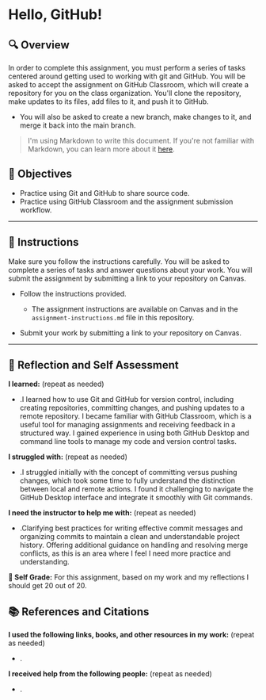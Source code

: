 # Hello, GitHub!

## 🔍 Overview
In order to complete this assignment, you must perform a series of tasks centered around getting used to working with git and GitHub.
You will be asked to accept the assignment on GitHub Classroom, which will create a repository for you on the class organization. You'll clone the repository, make updates to its files, add files to it, and push it to GitHub.
* You will also be asked to create a new branch, make changes to it, and merge it back into the main branch.

> I'm using Markdown to write this document. If you're not familiar with Markdown, you can learn more about it [here](https://guides.github.com/features/mastering-markdown/).

## 🎯 Objectives
- Practice using Git and GitHub to share source code.
- Practice using GitHub Classroom and the assignment submission workflow.

---------------
## 📝 Instructions
Make sure you follow the instructions carefully. You will be asked to complete a series of tasks and answer questions about your work. You will submit the assignment by submitting a link to your repository on Canvas.

- Follow the instructions provided.
  - The assignment instructions are available on Canvas and in the `assignment-instructions.md` file in this repository.

- Submit your work by submitting a link to your repository on Canvas.

---------------
## 💭 Reflection and Self Assessment

**I learned:** (repeat as needed)
- .I learned how to use Git and GitHub for version control, including creating repositories, committing changes, and pushing updates to a remote repository.
I became familiar with GitHub Classroom, which is a useful tool for managing assignments and receiving feedback in a structured way.
I gained experience in using both GitHub Desktop and command line tools to manage my code and version control tasks.

**I struggled with:** (repeat as needed)
- .I struggled initially with the concept of committing versus pushing changes, which took some time to fully understand the distinction between local and remote actions.
I found it challenging to navigate the GitHub Desktop interface and integrate it smoothly with Git commands.

**I need the instructor to help me with:** (repeat as needed)
- .Clarifying best practices for writing effective commit messages and organizing commits to maintain a clean and understandable project history.
Offering additional guidance on handling and resolving merge conflicts, as this is an area where I feel I need more practice and understanding.

**💯 Self Grade:** For this assignment, based on my work and my reflections I should get 20 out of 20.


## 📚 References and Citations
**I used the following links, books, and other resources in my work:** (repeat as needed)
- .
  
**I received help from the following people:** (repeat as needed)
- . 
